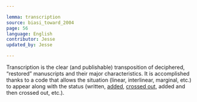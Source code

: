 ```yaml
---

lemma: transcription
source: biasi_toward_2004
page: 56
language: English
contributor: Jesse
updated_by: Jesse

---
```

Transcription is the clear (and publishable) transposition of deciphered, “restored” manuscripts and their major characteristics. It is accomplished thanks to a code that allows the situation (linear, interlinear, marginal, etc.) to appear along with the status (written, [added](addition.html), [crossed out](deletion.html), added and then crossed out, etc.).
